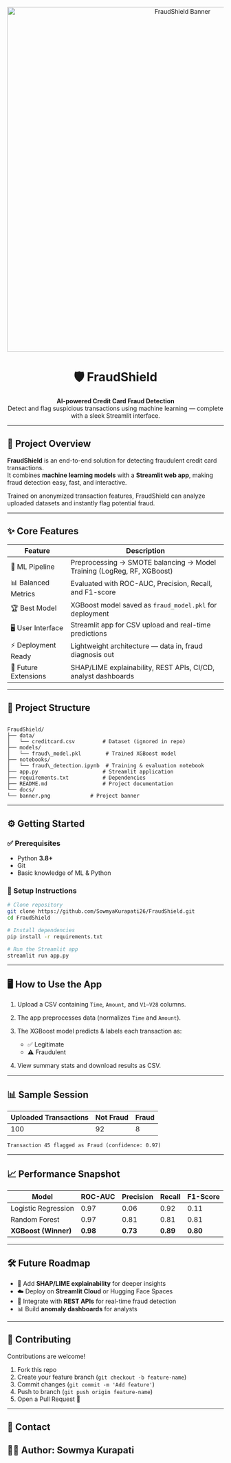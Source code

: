 <p align="center">
  <img src="docs/banner.png" alt="FraudShield Banner" width="800">
</p>

<h1 align="center"> 🛡️ FraudShield </h1>

<p align="center">
  <b>AI-powered Credit Card Fraud Detection</b><br>
  Detect and flag suspicious transactions using machine learning — complete with a sleek Streamlit interface.
</p>

---

## 🚀 Project Overview

**FraudShield** is an end-to-end solution for detecting fraudulent credit card transactions.  
It combines **machine learning models** with a **Streamlit web app**, making fraud detection easy, fast, and interactive.  

Trained on anonymized transaction features, FraudShield can analyze uploaded datasets and instantly flag potential fraud.

---

## ✨ Core Features

| Feature              | Description                                                                 |
|----------------------|-----------------------------------------------------------------------------|
| 🔎 ML Pipeline       | Preprocessing → SMOTE balancing → Model Training (LogReg, RF, XGBoost)     |
| 📊 Balanced Metrics  | Evaluated with ROC-AUC, Precision, Recall, and F1-score                     |
| 🏆 Best Model        | XGBoost model saved as `fraud_model.pkl` for deployment                     |
| 🖥️ User Interface    | Streamlit app for CSV upload and real-time predictions                      |
| ⚡ Deployment Ready   | Lightweight architecture — data in, fraud diagnosis out                     |
| 🔮 Future Extensions | SHAP/LIME explainability, REST APIs, CI/CD, analyst dashboards               |

---

## 📂 Project Structure

```

FraudShield/
├── data/
│   └── creditcard.csv         # Dataset (ignored in repo)
├── models/
│   └── fraud\_model.pkl        # Trained XGBoost model
├── notebooks/
│   └── fraud\_detection.ipynb  # Training & evaluation notebook
├── app.py                     # Streamlit application
├── requirements.txt           # Dependencies
├── README.md                  # Project documentation
└── docs/
└── banner.png             # Project banner

````

---

## ⚙️ Getting Started

### ✅ Prerequisites
- Python **3.8+**
- Git
- Basic knowledge of ML & Python

### 🚀 Setup Instructions
```bash
# Clone repository
git clone https://github.com/SowmyaKurapati26/FraudShield.git
cd FraudShield

# Install dependencies
pip install -r requirements.txt

# Run the Streamlit app
streamlit run app.py
````

---

## 🖥️ How to Use the App

1. Upload a CSV containing `Time`, `Amount`, and `V1–V28` columns.
2. The app preprocesses data (normalizes `Time` and `Amount`).
3. The XGBoost model predicts & labels each transaction as:

   * ✅ Legitimate
   * ⚠️ Fraudulent
4. View summary stats and download results as CSV.

---

## 📊 Sample Session

| Uploaded Transactions | Not Fraud | Fraud |
| --------------------- | --------- | ----- |
| 100                   | 92        | 8     |

```plaintext
Transaction 45 flagged as Fraud (confidence: 0.97)
```

---

## 📈 Performance Snapshot

| Model                | ROC-AUC  | Precision | Recall   | F1-Score |
| -------------------- | -------- | --------- | -------- | -------- |
| Logistic Regression  | 0.97     | 0.06      | 0.92     | 0.11     |
| Random Forest        | 0.97     | 0.81      | 0.81     | 0.81     |
| **XGBoost (Winner)** | **0.98** | **0.73**  | **0.89** | **0.80** |

---

## 🛠️ Future Roadmap

* 📌 Add **SHAP/LIME explainability** for deeper insights
* ☁️ Deploy on **Streamlit Cloud** or Hugging Face Spaces
* 🔗 Integrate with **REST APIs** for real-time fraud detection
* 📊 Build **anomaly dashboards** for analysts

---

## 🤝 Contributing

Contributions are welcome!

1. Fork this repo
2. Create your feature branch (`git checkout -b feature-name`)
3. Commit changes (`git commit -m 'Add feature'`)
4. Push to branch (`git push origin feature-name`)
5. Open a Pull Request 🚀

---

## 📧 Contact
👩‍💻 **Author**: Sowmya Kurapati
---
